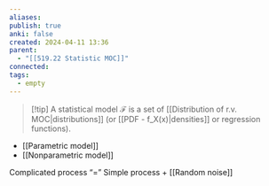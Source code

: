 ```yaml
---
aliases: 
publish: true
anki: false
created: 2024-04-11 13:36
parent:
  - "[[519.22 Statistic MOC]]"
connected: 
tags:
  - empty
---
```


> [!tip] A statistical model $\mathcal{F}$ 
is a set of [[Distribution of r.v. MOC|distributions]]  (or [[PDF - f_X(x)|densities]]  or regression functions).

- [[Parametric model]]
- [[Nonparametric model]]

Complicated process “=” Simple process + [[Random noise]]

